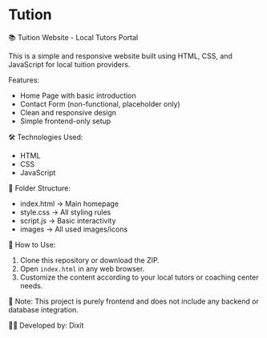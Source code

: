 # Tution
📚 Tuition Website - Local Tutors Portal

This is a simple and responsive website built using HTML, CSS, and JavaScript for local tuition providers.

 Features:
- Home Page with basic introduction
- Contact Form (non-functional, placeholder only)
- Clean and responsive design
- Simple frontend-only setup

🛠️ Technologies Used:
- HTML
- CSS
- JavaScript 

📁 Folder Structure:
- index.html → Main homepage
- style.css → All styling rules
- script.js → Basic interactivity 
- images → All used images/icons

🔧 How to Use:
1. Clone this repository or download the ZIP.
2. Open `index.html` in any web browser.
3. Customize the content according to your local tutors or coaching center needs.

📌 Note:
This project is purely frontend and does not include any backend or database integration.

👨‍💻 Developed by: Dixit


